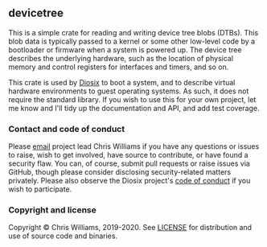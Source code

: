 ## devicetree

This is a simple crate for reading and writing device tree blobs (DTBs). This blob data is typically passed to a kernel or some other low-level code by a bootloader or firmware when a system is powered up. The device tree describes the underlying hardware, such as the location of physical memory and control registers for interfaces and timers, and so on.

This crate is used by [Diosix](https://diosix.org) to boot a system, and to describe virtual hardware environments to guest operating systems. As such, it does not require the standard library. If you wish to use this for your own project, let me know and I'll tidy up the documentation and API, and add test coverage.

### Contact and code of conduct <a name="contact"></a>

Please [email](mailto:diodesign@tuta.io) project lead Chris Williams if you have any questions or issues to raise, wish to get involved, have source to contribute, or have found a security flaw. You can, of course, submit pull requests or raise issues via GitHub, though please consider disclosing security-related matters privately. Please also observe the Diosix project's [code of conduct](https://diosix.org/docs/conduct.html) if you wish to participate.

### Copyright and license <a name="copyright"></a>

Copyright &copy; Chris Williams, 2019-2020. See [LICENSE](LICENSE) for distribution and use of source code and binaries.
